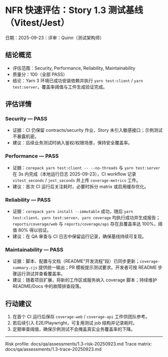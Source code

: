 # NFR 快速评估：Story 1.3 测试基线（Vitest/Jest）

日期：2025-09-23｜评审：Quinn（测试架构师）

## 结论概览

- 评估范围：Security, Performance, Reliability, Maintainability
- 质量分：100（全部 PASS）
- 结论：Yarn 3 环境已成功安装依赖并执行 `yarn test:client` / `yarn test:server`，覆盖率阈值与工件生成验证完成。

## 评估详情

### Security — PASS

- 证据：CI 仍保留 contracts/security 作业，Story 未引入敏感接口；示例测试不暴露机密。
- 建议：后续业务测试时纳入鉴权/权限场景，保持安全覆盖率。

### Performance — PASS

- 证据：`corepack yarn test:client -- --no-threads` 与 `yarn test:server` 在 3s 内完成（本地运行日志 2025-09-23），CI workflow 记录 `vitest_seconds` / `jest_seconds` 并上传 `coverage-metrics` 工件。
- 建议：首次 CI 运行后关注耗时，必要时拆分 matrix 或启用缓存优化。

### Reliability — PASS

- 证据：`corepack yarn install --immutable` 成功，随后 `yarn test:client`、`yarn test:server`、`yarn coverage` 均执行成功并生成报告；`reports/coverage/web` 与 `reports/coverage/api` 存在且覆盖率达 100%，阈值 80% 得以验证。
- 建议：在 QA 审查与 CI 日志中保留运行记录，确保基线持续可复现。

### Maintainability — PASS

- 证据：脚本、配置与文档（README“开发流程”段）已同步更新；`coverage-summary.cjs` 提供统一输出；PR 模板提示测试要求。开发者可按 README 步骤运行测试并查看覆盖率。
- 建议：随着项目扩展，将新的工作区或服务纳入 coverage 脚本；持续维护 README/Docs 中的故障排查段落。

## 行动建议

1. 在首个 CI 运行后保存 `coverage-web` / `coverage-api` 工件供团队参考。
2. 若后续引入 E2E/Playwright，可复用测试 job 结构并记录耗时。
3. 定期审查阈值，确保示例测试不会掩盖真实业务覆盖率的下降。

---

Risk profile: docs/qa/assessments/1.3-risk-20250923.md
Trace matrix: docs/qa/assessments/1.3-trace-20250923.md
